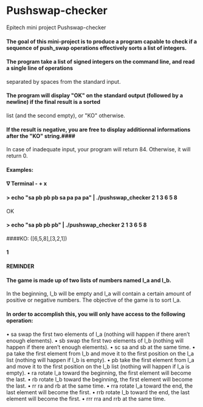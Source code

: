# Pushswap-checker
Epitech mini project Pushswap-checker

#### The goal of this mini-project is to produce a program capable to check if a sequence of push_swap operations effectively sorts a list of integers.

#### The program take a list of signed integers on the command line, and read a single line of operations
separated by spaces from the standard input.
#### The program will display "OK" on the standard output (followed by a newline) if the final result is a sorted
list (and the second empty), or "KO" otherwise.
#### If the result is negative, you are free to display additionnal informations after the "KO" string.####
In case of inadequate input, your program will return 84. Otherwise, it will return 0.

#### Examples:
#### ∇ Terminal - + x
#### > echo "sa pb pb pb sa pa pa pa" | ./pushswap_checker 2 1 3 6 5 8
OK
#### > echo "sa pb pb pb" | ./pushswap_checker 2 1 3 6 5 8
####KO: ([6,5,8],[3,2,1])
#### 1

#### REMINDER
#### The game is made up of two lists of numbers named l_a and l_b.
In the beginning, l_b will be empty and l_a will contain a certain amount of positive or negative numbers.
The objective of the game is to sort l_a.
#### In order to accomplish this, you will only have access to the following operation:

####
• sa
swap the first two elements of l_a (nothing will happen if there aren’t enough elements).
• sb
swap the first two elements of l_b (nothing will happen if there aren’t enough elements).
• sc
sa and sb at the same time.
• pa
take the first element from l_b and move it to the first position on the l_a list (nothing will happen if
l_b is empty).
• pb
take the first element from l_a and move it to the first position on the l_b list (nothing will happen if
l_a is empty).
• ra
rotate l_a toward the beginning, the first element will become the last.
• rb
rotate l_b toward the beginning, the first element will become the last.
• rr
ra and rb at the same time.
• rra
rotate l_a toward the end, the last element will become the first.
• rrb
rotate l_b toward the end, the last element will become the first.
• rrr
rra and rrb at the same time.
